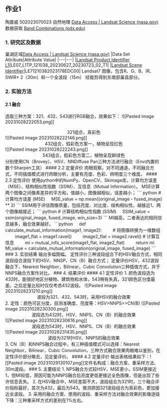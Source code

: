 ## 作业1
陶嘉威 502023070023 自然地理
[Data Access | Landsat Science (nasa.gov)](https://landsat.gsfc.nasa.gov/data/data-access/)数据获取
[Band Combinations (pdx.edu)](https://web.pdx.edu/~nauna/resources/10_BandCombinations.htm)
### 1. 研究区及数据
巢湖区域[Data Access | Landsat Science (nasa.gov)](https://landsat.gsfc.nasa.gov/data/data-access/)
|Data Set Attribute|Attribute Value|
|---|---|
|[Landsat Product Identifier L1](https://www.usgs.gov/centers/eros/science/landsat-collection-2-data-dictionary#landsat_product_id)|LE07_L1TP_121038_20230627_20230723_02_T1|
|[Landsat Scene Identifier](https://www.usgs.gov/centers/eros/science/landsat-collection-2-data-dictionary#landsat_scene_id)|LE71210382023178EDC00|
Landsat7 图像，包含R、G、B、IR、SWIR* 2（30m）和一个全波段（15m）
经裁剪得到东南部巢县部分。
### 2. 实验方法
#### 2.1 融合
选取三种方案：321、432、543进行RGB融合，效果如下：
![[Pasted image 20231028222053.png]]
<center>321组合，真彩色</center>
![[Pasted image 20231028222146.png]]
<center>432组合，假彩色方案一，植物呈现红色</center>
![[Pasted image 20231028222243.png]]
<center>543组合，假彩色方案二，植物呈现鲜绿色</center>
分别使用CN（Brovey）、HSV、NNDiffuse Pan三种方法进行融合（Envi内置的数个Sharpen工具）
#### 2.2 定量评价
肉眼观察，对不同通道，不同融合方式，不同插值模式进行肉眼分析，主要有亮度、色彩、辨明度三个维度。
#### 2.3 定性评价
使用python中的NumPy、OpenCV、Skimage库，计算均方误差（MSE）、结构相似性指数（SSIM）、互信息（Mutual Information）。
MSE计算两个图像之间像素差异的平方和，值越小，图像越相似，误差越小；
``` python
# 计算均方误差 (MSE)
    MSE_value = np.mean((original_image - fused_image) ** 2)
```
SSIM用于评估图像质量，包括亮度、对比度、结构相似性，越接近1，两个图像越接近；
``` python
# 计算结构相似性指数 (SSIM)
    SSIM_value = ssim(original_image, fused_image, win_size=3)
```
MI越高，二者表达的相同信息越多，融合效果越好。
```python
    def calculate_mutual_information(image1, image2):
        # 将图像转换为一维数组
        image1_flat = image1.ravel()
        image2_flat = image2.ravel()
# 计算互信息
        mi = mutual_info_score(image1_flat, image2_flat)
        return mi
    MI_value = calculate_mutual_information(original_image, fused_image)
```
### 3. 实验结果
输出多幅图幅。
定性评价三种波段组合下的HSV融合方式，相同波段组合波段下的HSV、NNSP、CN（B）融合方式；
定量评价HSV，432波段融合下，Nearest Neighbor，Bilinear，Cubic Convolution三种插值方式，并于NNPS融合方案作对比。
### 4. 结果评价 
#### 4.1 定性评价
1. 颜色波段选为432时，能很好地区分植物、建筑物和水体，543稍有失真，321颜色区分度最差。之后定量比较时仅仅考虑432波段。
	![[Pasted image 20231028231210.png]]
	<center>波段为321、432、543时，采用HSV的融合效果</center>
2. 定性：颜色可区分度，目测准确度、亮度等：HSV>NNPS>>CN(B)
	![[Pasted image 20231028230300.png]]<center>波段选为432时，HSV、NNPS、CN（B）的融合效果</center>
	![[Pasted image 20231028230616.png]]
	<center>波段选为543时，HSV、NNPS、CN（B）的融合效果</center>
	![[Pasted image 20231028231435.png]]
	<center>波段为321时HSV、NNPS的融合效果</center>
3. CN（B）和NNPS融合过程中，有三种插值模式可以选择：Nearest Neighbor，Bilinear，Cubic Convolution，三种方式融合效果肉眼难以鉴别，在定性评价部分略去，见定量评价。
#### 4.2 定量评价
输出表格结果如下：![[Pasted image 20231029130107.png]]文件名构成：融合方案、重采样方法、30m波段。
### 5. 主要结论
1. NPS融合方式较HSV，MSE更小，SSIM更接近1，但MI较低，原因可能为NNPS融合后亮度更低更接近全色图像，但是出现了些许信息丢失。
2. 在HSV融合中，MSE差距不大，波段组合为321时，三个融合评价指标最好，其次为432，最后为543。推测原因321波段组合为真彩色，更加接近全波段。
3. 采用的融合方案、使用的波段、重采样方法对融合效果的影像逐级下降：三种重采样方式的差别在1%左右。


